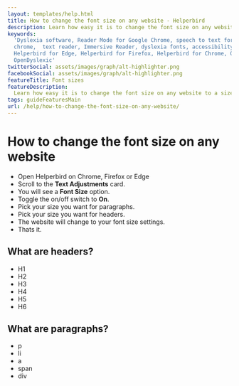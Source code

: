 ```yaml
---
layout: templates/help.html
title: How to change the font size on any website - Helperbird
description: Learn how easy it is to change the font size on any website to a size that suits you.
keywords:
  'Dyslexia software, Reader Mode for Google Chrome, speech to text for chrome, Text to speech for
  chrome,  text reader, Immersive Reader, dyslexia fonts, accessibility software, dyslexia software,
  Helperbird for Edge, Helperbird for Firefox, Helperbird for Chrome, Opendyslexic for Chrome,
  OpenDyslexic'
twitterSocial: assets/images/graph/alt-highlighter.png
facebookSocial: assets/images/graph/alt-highlighter.png
featureTitle: Font sizes
featureDescription:
  Learn how easy it is to change the font size on any website to a size that suits you.
tags: guideFeaturesMain
url: /help/how-to-change-the-font-size-on-any-website/
---
```


# How to change the font size on any website

- Open Helperbird on Chrome, Firefox or Edge
- Scroll to the **Text Adjustments** card.
- You will see a **Font Size** option.
- Toggle the on/off switch to **On**.
- Pick your size you want for paragraphs.
- Pick your size you want for headers.
- The website will change to your font size settings.
- Thats it.

## What are headers?

- H1
- H2
- H3
- H4
- H5
- H6

## What are paragraphs?

- p
- li
- a
- span
- div
